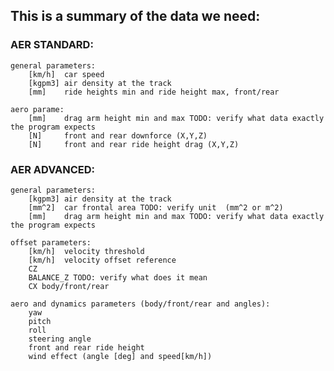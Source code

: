 ## This is a summary of the data we need: ##


### AER STANDARD: ###

    general parameters:
        [km/h]  car speed
        [kgpm3] air density at the track 
        [mm]    ride heights min and ride height max, front/rear

    aero parame:
        [mm]    drag arm height min and max TODO: verify what data exactly the program expects
        [N]     front and rear downforce (X,Y,Z)
        [N]     front and rear ride height drag (X,Y,Z)


### AER ADVANCED: ###

    general parameters:
        [kgpm3] air density at the track
        [mm^2]  car frontal area TODO: verify unit  (mm^2 or m^2)
        [mm]    drag arm height min and max TODO: verify what data exactly the program expects

    offset parameters:
        [km/h]  velocity threshold 
        [km/h]  velocity offset reference
        CZ
        BALANCE_Z TODO: verify what does it mean
        CX body/front/rear

    aero and dynamics parameters (body/front/rear and angles):
        yaw
        pitch
        roll 
        steering angle 
        front and rear ride height 
        wind effect (angle [deg] and speed[km/h])
